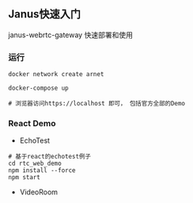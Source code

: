 ## Janus快速入门

janus-webrtc-gateway 快速部署和使用

### 运行

```shell
docker network create arnet

docker-compose up

# 浏览器访问https://localhost 即可， 包括官方全部的Demo
```
### React Demo
+ EchoTest
```shell
# 基于react的echotest例子
cd rtc_web_demo
npm install --force
npm start
```
+ VideoRoom




